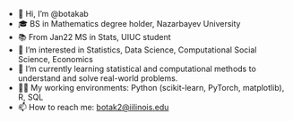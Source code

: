 - 👋 Hi, I’m @botakab
- 🎓 BS in Mathematics degree holder, Nazarbayev University
- 📚 From Jan22 MS in Stats, UIUC student
- 👀 I’m interested in Statistics, Data Science, Computational Social Science, Economics
- 🔢 I’m currently learning statistical and computational methods to understand and solve real-world problems.
- 👩‍💻 My working environments: Python (scikit-learn, PyTorch, matplotlib), R, SQL
- 📫 How to reach me: botak2@iilinois.edu

<!---
botakab/botakab is a ✨ special ✨ repository because its `README.md` (this file) appears on your GitHub profile.
You can click the Preview link to take a look at your changes.
--->
